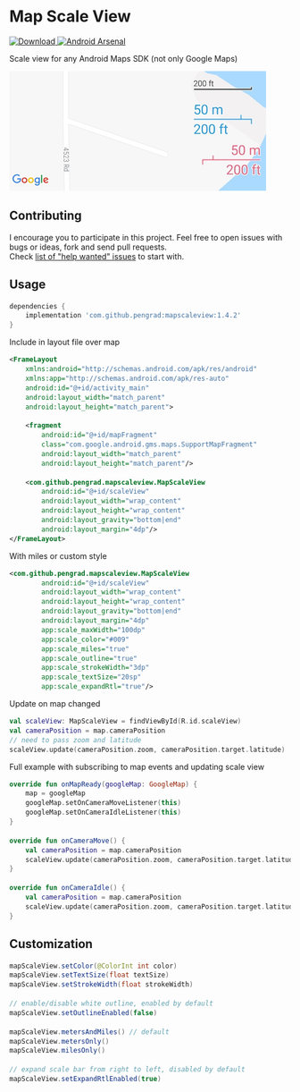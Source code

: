 # Map Scale View
[ ![Download](https://api.bintray.com/packages/pengrad/maven/mapscaleview/images/download.svg) ](https://bintray.com/pengrad/maven/mapscaleview/_latestVersion)
[![Android Arsenal](https://img.shields.io/badge/Android%20Arsenal-MapScaleView-green.svg?style=true)](https://android-arsenal.com/details/1/4541)

Scale view for any Android Maps SDK (not only Google Maps)

![Image](images/image_rtl.png)

## Contributing
I encourage you to participate in this project. Feel free to open issues with bugs or ideas, fork and send pull requests.  
Check [list of "help wanted" issues](https://github.com/pengrad/MapScaleView/issues?q=is%3Aissue+is%3Aopen+label%3A%22help+wanted%22) to start with.

## Usage
```groovy
dependencies {
    implementation 'com.github.pengrad:mapscaleview:1.4.2'
}
```

Include in layout file over map
```xml
<FrameLayout
    xmlns:android="http://schemas.android.com/apk/res/android"
    xmlns:app="http://schemas.android.com/apk/res-auto"
    android:id="@+id/activity_main"
    android:layout_width="match_parent"
    android:layout_height="match_parent">

    <fragment
        android:id="@+id/mapFragment"
        class="com.google.android.gms.maps.SupportMapFragment"
        android:layout_width="match_parent"
        android:layout_height="match_parent"/>

    <com.github.pengrad.mapscaleview.MapScaleView
        android:id="@+id/scaleView"
        android:layout_width="wrap_content"
        android:layout_height="wrap_content"
        android:layout_gravity="bottom|end"
        android:layout_margin="4dp"/>
</FrameLayout>
```

With miles or custom style
```xml
<com.github.pengrad.mapscaleview.MapScaleView
        android:id="@+id/scaleView"
        android:layout_width="wrap_content"
        android:layout_height="wrap_content"
        android:layout_gravity="bottom|end"
        android:layout_margin="4dp"
        app:scale_maxWidth="100dp"
        app:scale_color="#009"
        app:scale_miles="true"
        app:scale_outline="true"
        app:scale_strokeWidth="3dp"
        app:scale_textSize="20sp"
        app:scale_expandRtl="true"/>
```

Update on map changed
```kotlin
val scaleView: MapScaleView = findViewById(R.id.scaleView)
val cameraPosition = map.cameraPosition
// need to pass zoom and latitude
scaleView.update(cameraPosition.zoom, cameraPosition.target.latitude)
```

Full example with subscribing to map events and updating scale view
```kotlin
override fun onMapReady(googleMap: GoogleMap) {
    map = googleMap
    googleMap.setOnCameraMoveListener(this)
    googleMap.setOnCameraIdleListener(this)
}

override fun onCameraMove() {
    val cameraPosition = map.cameraPosition
    scaleView.update(cameraPosition.zoom, cameraPosition.target.latitude)
}

override fun onCameraIdle() {
    val cameraPosition = map.cameraPosition
    scaleView.update(cameraPosition.zoom, cameraPosition.target.latitude)
}
```

## Customization
```java
mapScaleView.setColor(@ColorInt int color)
mapScaleView.setTextSize(float textSize)
mapScaleView.setStrokeWidth(float strokeWidth)

// enable/disable white outline, enabled by default
mapScaleView.setOutlineEnabled(false)

mapScaleView.metersAndMiles() // default
mapScaleView.metersOnly()
mapScaleView.milesOnly()

// expand scale bar from right to left, disabled by default
mapScaleView.setExpandRtlEnabled(true)
```
